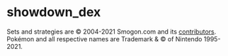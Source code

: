 # showdown_dex

Sets and strategies are © 2004-2021 Smogon.com and its [contributors](https://www.smogon.com/credits).
Pokémon and all respective names are Trademark & © of Nintendo 1995-2021.